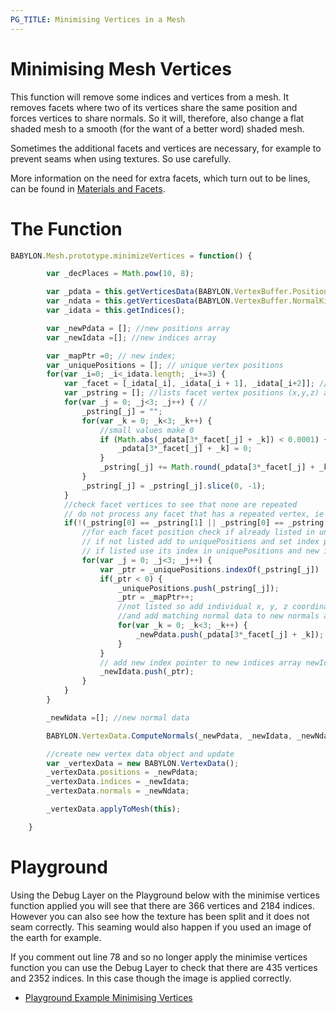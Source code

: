```yaml
---
PG_TITLE: Minimising Vertices in a Mesh
---
```


# Minimising Mesh Vertices

This function will remove some indices and vertices from a mesh. It removes facets where two of its vertices 
share the same position and forces vertices to share normals. So it will, therefore, also change a flat shaded mesh to a smooth (for the 
want of a better word) shaded mesh. 

Sometimes the additional facets and vertices are necessary, for example to prevent seams when using textures. So use carefully. 

More information on the need for extra facets, which turn out to be lines, can be found in [Materials and Facets](/advanced/Facets.html).

# The Function

```javascript
BABYLON.Mesh.prototype.minimizeVertices = function() {

		var _decPlaces = Math.pow(10, 8);

        var _pdata = this.getVerticesData(BABYLON.VertexBuffer.PositionKind);
        var _ndata = this.getVerticesData(BABYLON.VertexBuffer.NormalKind);
        var _idata = this.getIndices();    

        var _newPdata = []; //new positions array
        var _newIdata =[]; //new indices array

        var _mapPtr =0; // new index;
        var _uniquePositions = []; // unique vertex positions
        for(var _i=0; _i<_idata.length; _i+=3) {
            var _facet = [_idata[_i], _idata[_i + 1], _idata[_i+2]]; //facet vertex indices
            var _pstring = []; //lists facet vertex positions (x,y,z) as string "xyz""
            for(var _j = 0; _j<3; _j++) { //
                _pstring[_j] = "";
                for(var _k = 0; _k<3; _k++) {
                    //small values make 0
                    if (Math.abs(_pdata[3*_facet[_j] + _k]) < 0.0001) {
                        _pdata[3*_facet[_j] + _k] = 0;
                    }
                    _pstring[_j] += Math.round(_pdata[3*_facet[_j] + _k] * _decPlaces)/_decPlaces + "|";
                }
                _pstring[_j] = _pstring[_j].slice(0, -1); 			
            }
            //check facet vertices to see that none are repeated
            // do not process any facet that has a repeated vertex, ie is a line
            if(!(_pstring[0] == _pstring[1] || _pstring[0] == _pstring[2] || _pstring[1] == _pstring[2])) {        
                //for each facet position check if already listed in uniquePositions
                // if not listed add to uniquePositions and set index pointer
                // if listed use its index in uniquePositions and new index pointer
                for(var _j = 0; _j<3; _j++) { 
                    var _ptr = _uniquePositions.indexOf(_pstring[_j])
                    if(_ptr < 0) {
                        _uniquePositions.push(_pstring[_j]);
                        _ptr = _mapPtr++;
                        //not listed so add individual x, y, z coordinates to new positions array newPdata
                        //and add matching normal data to new normals array newNdata
                        for(var _k = 0; _k<3; _k++) {
                            _newPdata.push(_pdata[3*_facet[_j] + _k]);
                        }
                    }
                    // add new index pointer to new indices array newIdata
                    _newIdata.push(_ptr);
                }
            }
        }

        _newNdata =[]; //new normal data

        BABYLON.VertexData.ComputeNormals(_newPdata, _newIdata, _newNdata);

        //create new vertex data object and update
        var _vertexData = new BABYLON.VertexData();
        _vertexData.positions = _newPdata;
        _vertexData.indices = _newIdata;
        _vertexData.normals = _newNdata;

        _vertexData.applyToMesh(this);

    }	
```

# Playground

Using the Debug Layer on the Playground below with the minimise vertices function applied you will see that there are 366 vertices and 2184 
indices. However you can also see how the texture has been split and it does not seam correctly. This seaming would also happen if you used an image
of the earth for example.

If you comment out line 78 and so no longer apply the minimise vertices function you can use the Debug Layer to check that there are 435 vertices 
and 2352 indices. In this case though the image is applied correctly.  


* [Playground Example Minimising Vertices](http://www.babylonjs-playground.com/#1JBMJ3#17)